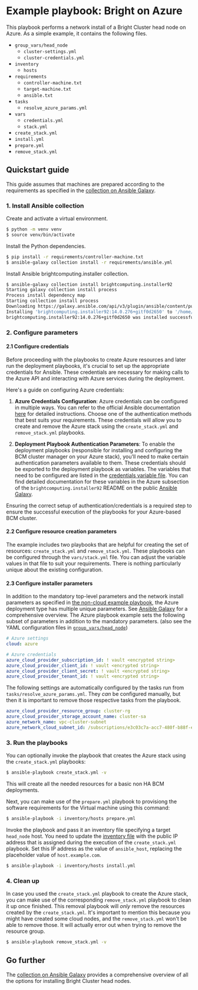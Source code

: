 # Example playbook: Bright on Azure

This playbook performs a network install of a Bright Cluster head node on Azure. As a simple example, it contains the following files.

- `group_vars/head_node`
    - `cluster-settings.yml`
    - `cluster-credentials.yml`
- `inventory`
    - `hosts`
- `requirements`
  - `controller-machine.txt`
  - `target-machine.txt`
  - `ansible.txt`
- `tasks`
  - `resolve_azure_params.yml`
- `vars`
    - `credentials.yml`
    - `stack.yml`
- `create_stack.yml`
- `install.yml`
- `prepare.yml`
- `remove_stack.yml`

## Quickstart guide

This guide assumes that machines are prepared according to the requirements as specified in the [collection on Ansible Galaxy](https://galaxy.ansible.com/ui/repo/published/brightcomputing/installer92).

### 1. Install Ansible collection

Create and activate a virtual environment.

```sh
$ python -m venv venv
$ source venv/bin/activate
```

Install the Python dependencies.

```sh
$ pip install -r requirements/controller-machine.txt
$ ansible-galaxy collection install -r requirements/ansible.yml
```

Install Ansible brightcomputing.installer collection.

```sh
$ ansible-galaxy collection install brightcomputing.installer92
Starting galaxy collection install process
Process install dependency map
Starting collection install process
Downloading https://galaxy.ansible.com/api/v3/plugin/ansible/content/published/collections/artifacts/brightcomputing-installer92-14.0.276+gitf0d2650.tar.gz to /home/med/.ansible/tmp/ansible-local-368039xkpcf86/tmprzvnyk32/brightcomputing-installer92-14.0.276+gitf0d2650-_nub6k31
Installing 'brightcomputing.installer92:14.0.276+gitf0d2650' to '/home/med/.ansible/collections/ansible_collections/brightcomputing/installer92'
brightcomputing.installer92:14.0.276+gitf0d2650 was installed successfully
```

### 2. Configure parameters

#### 2.1 Configure credentials
Before proceeding with the playbooks to create Azure resources and later run the deployment playbooks, it's crucial to set up the appropriate credentials for Ansible. These credentials are necessary for making calls to the Azure API and interacting with Azure services during the deployment.

Here's a guide on configuring Azure credentials:

1. **Azure Credentials Configuration**: Azure credentials can be configured in multiple ways. You can refer to the official Ansible documentation [here](https://docs.ansible.com/ansible/latest/scenario_guides/guide_azure.html#authenticating-with-azure) for detailed instructions. Choose one of the authentication methods that best suits your requirements. These credentials will allow you to create and remove the Azure stack using the `create_stack.yml` and `remove_stack.yml` playbooks.

2. **Deployment Playbook Authentication Parameters**: To enable the deployment playbooks (responsible for installing and configuring the BCM cluster manager on your Azure stack), you'll need to make certain authentication parameters available to them. These credentials should be exported to the deployment playbook as variables.
The variables that need to be configured are listed in the [credentials variable file](./vars/credentials.yml). You can find detailed documentation for these variables in the Azure subsection of the `brightcomputing.installer92` README on the public [Ansible Galaxy](https://galaxy.ansible.com/ui/repo/published/brightcomputing/installer92/docs/).

Ensuring the correct setup of authentication/credentials is a required step to ensure the successful execution of the playbooks for your Azure-based BCM cluster.

#### 2.2 Configure resource creation parameters
The example includes two playbooks that are helpful for creating the set of resources: `create_stack.yml` and `remove_stack.yml`. These playbooks can be configured through the `vars/stack.yml` file. You can adjust the variable values in that file to suit your requirements. There is nothing particularly unique about the existing configuration.

#### 2.3 Configure installer parameters
In addition to the mandatory top-level parameters and the network install parameters as specified in [the non-cloud example playbook](../non-cloud/), the Azure deployment type has multiple unique parameters. See [Ansible Galaxy](https://galaxy.ansible.com/ui/repo/published/brightcomputing/installer92/docs/) for a comprehensive overview. The Azure playbook example sets the following subset of parameters in addition to the mandatory parameters. (also see the YAML configuration files in [`group_vars/head_node`](group_vars/head_node/))

```yaml
# Azure settings
cloud: azure
```

```yaml
# Azure credentials
azure_cloud_provider_subscription_id: ! vault <encrypted string>
azure_cloud_provider_client_id: ! vault <encrypted string>
azure_cloud_provider_client_secret: ! vault <encrypted string>
azure_cloud_provider_tenant_id: ! vault <encrypted string>
```

The following settings are automatically configured by the tasks run from `tasks/resolve_azure_params.yml`. They *can* be configured manually, but then it is important to remove those respective tasks from the playbook.

```yaml
azure_cloud_provider_resource_group: cluster-rg
azure_cloud_provider_storage_account_name: cluster-sa
azure_network_name: vpc-cluster-subnet
azure_network_cloud_subnet_id: /subscriptions/e3c03c7a-acc7-480f-b88f-e63505793fc7/resourceGroups/cluster-rg/providers/Microsoft.Network/virtualNetworks/vpc-cluster/subnets/vpc-cluster-subnet
```

### 3. Run the playbooks

You can optionally invoke the playbook that creates the Azure stack using the `create_stack.yml` playbooks:

```sh
$ ansible-playbook create_stack.yml -v
```
This will create all the needed resources for a basic non HA BCM deployments.

Next, you can make use of the `prepare.yml` playbook to provisiong the software requirements for the Virtual machine using this command:

```sh
$ ansible-playbook -i inventory/hosts prepare.yml
```

Invoke the playbook and pass it an inventory file specifying a target `head_node` host. You need to update the [inventory file](./inventory/hosts) with the public IP address that is assigned during the execution of the `create_stack.yml` playbook. Set this IP address as the value of `ansible_host`, replacing the placeholder value of `host.example.com`.

```sh
$ ansible-playbook -i inventory/hosts install.yml
```

### 4. Clean up
In case you used the `create_stack.yml` playbook to create the Azure stack, you can make use of the corresponding `remove_stack.yml` playbook to clean it up once finished. This removal playbook will *only* remove the resources created by the `create_stack.yml`. It's important to mention this because you might have created some cloud nodes, and the `remove_stack.yml` won't be able to remove those. It will actually error out when trying to remove the resource group.

```sh
$ ansible-playbook remove_stack.yml -v
```

## Go further

The [collection on Ansible Galaxy](https://galaxy.ansible.com/ui/repo/published/brightcomputing/installer92/docs) provides a comprehensive overview of all the options for installing Bright Cluster head nodes.
